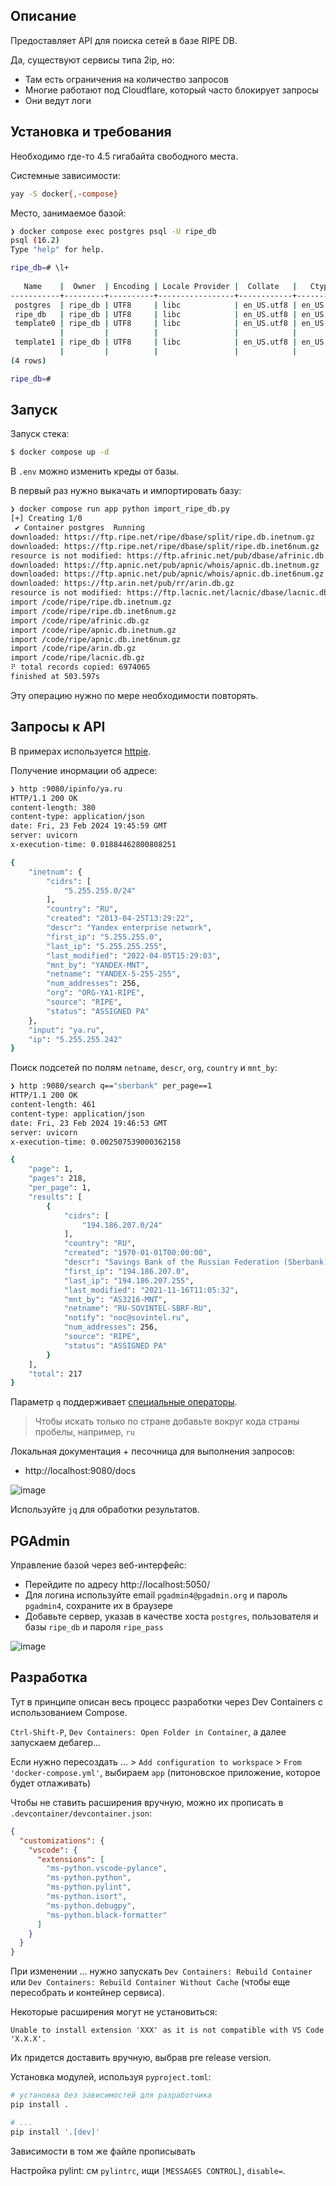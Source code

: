 ## Описание

Предоставляет API для поиска сетей в базе RIPE DB.

Да, существуют сервисы типа 2ip, но:

* Там есть ограничения на количество запросов
* Многие работают под Cloudflare, который часто блокирует запросы
* Они ведут логи

## Установка и требования

Необходимо где-то 4.5 гигабайта свободного места.

Cистемные зависимости:

```bash
yay -S docker{,-compose}
```

Место, занимаемое базой:

```bash
❯ docker compose exec postgres psql -U ripe_db
psql (16.2)
Type "help" for help.

ripe_db=# \l+
                                                                                       List of databases
   Name    |  Owner  | Encoding | Locale Provider |  Collate   |   Ctype    | ICU Locale | ICU Rules |  Access privileges  |  Size   | Tablespace |                Description
-----------+---------+----------+-----------------+------------+------------+------------+-----------+---------------------+---------+------------+--------------------------------------------
 postgres  | ripe_db | UTF8     | libc            | en_US.utf8 | en_US.utf8 |            |           |                     | 7508 kB | pg_default | default administrative connection database
 ripe_db   | ripe_db | UTF8     | libc            | en_US.utf8 | en_US.utf8 |            |           |                     | 3268 MB | pg_default |
 template0 | ripe_db | UTF8     | libc            | en_US.utf8 | en_US.utf8 |            |           | =c/ripe_db         +| 7353 kB | pg_default | unmodifiable empty database
           |         |          |                 |            |            |            |           | ripe_db=CTc/ripe_db |         |            |
 template1 | ripe_db | UTF8     | libc            | en_US.utf8 | en_US.utf8 |            |           | =c/ripe_db         +| 7572 kB | pg_default | default template for new databases
           |         |          |                 |            |            |            |           | ripe_db=CTc/ripe_db |         |            |
(4 rows)

ripe_db=#
```

## Запуск

Запуск стека:

```bash
$ docker compose up -d
```

В `.env` можно изменить креды от базы.


В первый раз нужно выкачать и импортировать базу:

```bash
❯ docker compose run app python import_ripe_db.py
[+] Creating 1/0
 ✔ Container postgres  Running                                                                             0.0s
downloaded: https://ftp.ripe.net/ripe/dbase/split/ripe.db.inetnum.gz
downloaded: https://ftp.ripe.net/ripe/dbase/split/ripe.db.inet6num.gz
resource is not modified: https://ftp.afrinic.net/pub/dbase/afrinic.db.gz
downloaded: https://ftp.apnic.net/pub/apnic/whois/apnic.db.inetnum.gz
downloaded: https://ftp.apnic.net/pub/apnic/whois/apnic.db.inet6num.gz
downloaded: https://ftp.arin.net/pub/rr/arin.db.gz
resource is not modified: https://ftp.lacnic.net/lacnic/dbase/lacnic.db.gz
import /code/ripe/ripe.db.inetnum.gz
import /code/ripe/ripe.db.inet6num.gz
import /code/ripe/afrinic.db.gz
import /code/ripe/apnic.db.inetnum.gz
import /code/ripe/apnic.db.inet6num.gz
import /code/ripe/arin.db.gz
import /code/ripe/lacnic.db.gz
⠟ total records copied: 6974065
finished at 503.597s
```

Эту операцию нужно по мере необходимости повторять.

## Запросы к API

В примерах используется [httpie](https://httpie.io/).

Получение инормации об адресе:

```bash
❯ http :9080/ipinfo/ya.ru
HTTP/1.1 200 OK
content-length: 380
content-type: application/json
date: Fri, 23 Feb 2024 19:45:59 GMT
server: uvicorn
x-execution-time: 0.01884462800808251

{
    "inetnum": {
        "cidrs": [
            "5.255.255.0/24"
        ],
        "country": "RU",
        "created": "2013-04-25T13:29:22",
        "descr": "Yandex enterprise network",
        "first_ip": "5.255.255.0",
        "last_ip": "5.255.255.255",
        "last_modified": "2022-04-05T15:29:03",
        "mnt_by": "YANDEX-MNT",
        "netname": "YANDEX-5-255-255",
        "num_addresses": 256,
        "org": "ORG-YA1-RIPE",
        "source": "RIPE",
        "status": "ASSIGNED PA"
    },
    "input": "ya.ru",
    "ip": "5.255.255.242"
}
```

Поиск подсетей по полям `netname`, `descr`, `org`, `country` и `mnt_by`:

```bash
❯ http :9080/search q=="sberbank" per_page==1
HTTP/1.1 200 OK
content-length: 461
content-type: application/json
date: Fri, 23 Feb 2024 19:46:53 GMT
server: uvicorn
x-execution-time: 0.002507539000362158

{
    "page": 1,
    "pages": 218,
    "per_page": 1,
    "results": [
        {
            "cidrs": [
                "194.186.207.0/24"
            ],
            "country": "RU",
            "created": "1970-01-01T00:00:00",
            "descr": "Savings Bank of the Russian Federation (Sberbank) Vavilova str, 19 Moscow Russia",
            "first_ip": "194.186.207.0",
            "last_ip": "194.186.207.255",
            "last_modified": "2021-11-16T11:05:32",
            "mnt_by": "AS3216-MNT",
            "netname": "RU-SOVINTEL-SBRF-RU",
            "notify": "noc@sovintel.ru",
            "num_addresses": 256,
            "source": "RIPE",
            "status": "ASSIGNED PA"
        }
    ],
    "total": 217
}
```

Параметр `q` поддерживает [специальные операторы](https://www.postgresql.org/docs/current/datatype-textsearch.html#DATATYPE-TSQUERY).

> Чтобы искать только по стране добавьте вокруг кода страны пробелы, например, ` ru `

Локальная документация + песочница для выполнения запросов:

* http://localhost:9080/docs

![image](https://github.com/s3rgeym/ripe-db-search/assets/12753171/7e9c00da-8a28-42b9-8f2a-209ff5ce7c83)

Используйте `jq` для обработки результатов.

## PGAdmin

Управление базой через веб-интерфейс:

* Перейдите по адресу http://localhost:5050/
* Для логина используйте email `pgadmin4@pgadmin.org` и пароль `pgadmin4`, сохраните их в браузере
* Добавьте сервер, указав в качестве хоста `postgres`, пользователя и базы `ripe_db` и пароля `ripe_pass`

![image](https://github.com/s3rgeym/ripe-db-search/assets/12753171/3b99a667-33da-4a61-a48e-e4d3fb422222)

## Разработка

Тут в принципе описан весь процесс разработки через Dev Containers с использованием Compose.

`Ctrl-Shift-P`, `Dev Containers: Open Folder in Container`, а далее запускаем дебагер...

Если нужно пересоздать ... > `Add configuration to workspace` > `From 'docker-compose.yml'`, выбираем `app` (питоновское приложение, которое будет отлаживать)

Чтобы не ставить расширения вручную, можно их прописать в `.devcontainer/devcontainer.json`:
```json
{
  "customizations": {
    "vscode": {
      "extensions": [
        "ms-python.vscode-pylance",
        "ms-python.python",
        "ms-python.pylint",
        "ms-python.isort",
        "ms-python.debugpy",
        "ms-python.black-formatter"
      ]
    }
  }
}
```

При изменении ... нужно запускать `Dev Containers: Rebuild Container` или `Dev Containers: Rebuild Container Without Cache` (чтобы еще пересобрать и контейнер сервиса).

Некоторые расширения могут не установиться:

```
Unable to install extension 'XXX' as it is not compatible with VS Code 'X.X.X'.
```

Их придется доставить вручную, выбрав pre release version.

Установка модулей, используя `pyproject.toml`:

```bash
# установка без зависимостей для разработчика
pip install .

# ...
pip install '.[dev]'
```

Зависимости в том же файле прописывать

Настройка pylint: см `pylintrc`, ищи `[MESSAGES CONTROL]`, `disable=`.
